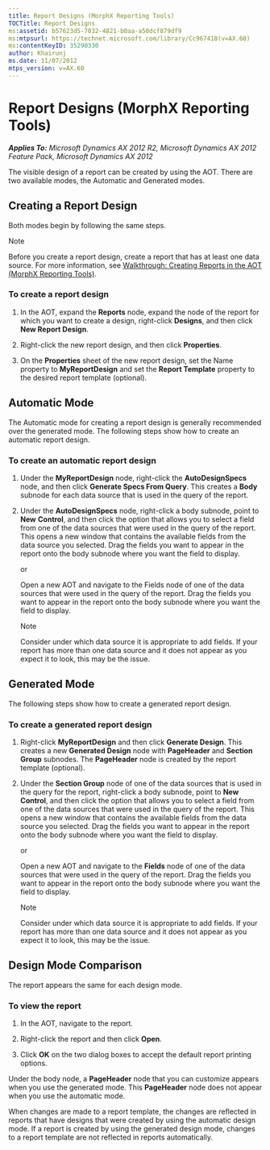 ```yaml
---
title: Report Designs (MorphX Reporting Tools)
TOCTitle: Report Designs
ms:assetid: b57623d5-7032-4821-b0aa-a50dcf879df9
ms:mtpsurl: https://technet.microsoft.com/library/Cc967418(v=AX.60)
ms:contentKeyID: 35290330
author: Khairunj
ms.date: 11/07/2012
mtps_version: v=AX.60
---
```


# Report Designs (MorphX Reporting Tools) 


_**Applies To:** Microsoft Dynamics AX 2012 R2, Microsoft Dynamics AX 2012 Feature Pack, Microsoft Dynamics AX 2012_

The visible design of a report can be created by using the AOT. There are two available modes, the Automatic and Generated modes.

## Creating a Report Design

Both modes begin by following the same steps.


> [!NOTE]
> <P>Before you create a report design, create a report that has at least one data source. For more information, see <A href="walkthrough-creating-reports-in-the-aot-morphx-reporting-tools.md">Walkthrough: Creating Reports in the AOT (MorphX Reporting Tools)</A>.</P>



### To create a report design

1.  In the AOT, expand the **Reports** node, expand the node of the report for which you want to create a design, right-click **Designs**, and then click **New Report Design**.

2.  Right-click the new report design, and then click **Properties**.

3.  On the **Properties** sheet of the new report design, set the Name property to **MyReportDesign** and set the **Report Template** property to the desired report template (optional).

## Automatic Mode

The Automatic mode for creating a report design is generally recommended over the generated mode. The following steps show how to create an automatic report design.

### To create an automatic report design

1.  Under the **MyReportDesign** node, right-click the **AutoDesignSpecs** node, and then click **Generate Specs From Query**. This creates a **Body** subnode for each data source that is used in the query of the report.

2.  Under the **AutoDesignSpecs** node, right-click a body subnode, point to **New** **Control**, and then click the option that allows you to select a field from one of the data sources that were used in the query of the report. This opens a new window that contains the available fields from the data source you selected. Drag the fields you want to appear in the report onto the body subnode where you want the field to display.
    
    or
    
    Open a new AOT and navigate to the Fields node of one of the data sources that were used in the query of the report. Drag the fields you want to appear in the report onto the body subnode where you want the field to display.
    

    > [!NOTE]
    > <P>Consider under which data source it is appropriate to add fields. If your report has more than one data source and it does not appear as you expect it to look, this may be the issue.</P>



## Generated Mode

The following steps show how to create a generated report design.

### To create a generated report design

1.  Right-click **MyReportDesign** and then click **Generate Design**. This creates a new **Generated Design** node with **PageHeader** and **Section Group** subnodes. The **PageHeader** node is created by the report template (optional).

2.  Under the **Section Group** node of one of the data sources that is used in the query for the report, right-click a body subnode, point to **New Control**, and then click the option that allows you to select a field from one of the data sources that were used in the query of the report. This opens a new window that contains the available fields from the data source you selected. Drag the fields you want to appear in the report onto the body subnode where you want the field to display.
    
    or
    
    Open a new AOT and navigate to the **Fields** node of one of the data sources that were used in the query of the report. Drag the fields you want to appear in the report onto the body subnode where you want the field to display.
    

    > [!NOTE]
    > <P>Consider under which data source it is appropriate to add fields. If your report has more than one data source and it does not appear as you expect it to look, this may be the issue.</P>



## Design Mode Comparison

The report appears the same for each design mode.

### To view the report

1.  In the AOT, navigate to the report.

2.  Right-click the report and then click **Open**.

3.  Click **OK** on the two dialog boxes to accept the default report printing options.

Under the body node, a **PageHeader** node that you can customize appears when you use the generated mode. This **PageHeader** node does not appear when you use the automatic mode.

When changes are made to a report template, the changes are reflected in reports that have designs that were created by using the automatic design mode. If a report is created by using the generated design mode, changes to a report template are not reflected in reports automatically.

